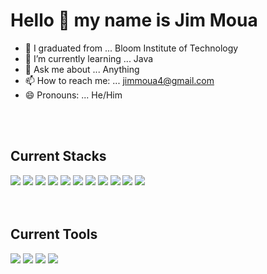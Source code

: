 # Hello 👋 my name is Jim Moua

- 🏫 I graduated from ... Bloom Institute of Technology
- 🌱 I’m currently learning ... Java
- 💬 Ask me about ... Anything
- 📫 How to reach me: ... jimmoua4@gmail.com
- 😄 Pronouns: ... He/Him

\
&nbsp;
## Current Stacks
[![](https://i.postimg.cc/90VnWVK5/html.png)](https://developer.mozilla.org/en-US/docs/Web/HTML)
[![](https://i.postimg.cc/c4zBh0hx/css3.png)](https://developer.mozilla.org/en-US/docs/Web/CSS)
[![](https://i.postimg.cc/qqLZqSHt/javascript.png)](https://developer.mozilla.org/en-US/docs/Web/JavaScript)
[![](https://i.postimg.cc/y8gzdmvV/react.png)](https://reactjs.org/)
[![](https://i.postimg.cc/cJtXzb6V/redux.png)](https://redux-toolkit.js.org/)
[![](https://i.postimg.cc/25nRdCsM/sass.png)](https://sass-lang.com/)
[![](https://i.postimg.cc/52hWFXR8/node-js.png)](https://nodejs.org/en/)
[![](https://i.postimg.cc/ncwJpRKR/mysql.png)](https://www.mysql.com/)
[![](https://i.postimg.cc/4dZCBrZd/postgresql.png)](https://www.postgresql.org/)
[![](https://i.postimg.cc/KvT6hGzz/jest.png)](https://jestjs.io/)
[![](https://i.postimg.cc/52PfgmdT/python.png)](https://www.python.org/)
\
&nbsp;
\
&nbsp;
## Current Tools
[![](https://i.postimg.cc/BbbJdYWd/visual-studio-code.png)](https://code.visualstudio.com/)
[![](https://i.postimg.cc/j5Zs3V1H/git.png)](https://git-scm.com)
[![](https://i.postimg.cc/g0ycRLqB/netlify.png)](https://www.netlify.com/)
[![](https://i.postimg.cc/fbQTJfX9/heroku.png)](https://www.heroku.com/)

